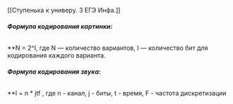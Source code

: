 [[Ступенька к универу. 3 ЕГЭ Инфа.]]


###### ***Формула кодирования картинки:*** 
**N = 2^I, где N — количество вариантов, I — количество бит для кодирования каждого варианта.


###### ***Формула кодирования звука:*** 
**I = n * jtf , где n - канал, j - биты, t - время, F - частота дискретизации
